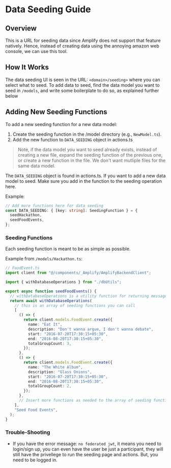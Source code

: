 # Data Seeding Guide

## Overview

This is a URL for seeding data since Amplify does not support that feature natively. Hence, instead of creating data using the annoying amazon web console, we can use this tool.

## How It Works

The data seeding UI is seen in the URL:
`<domain>/seeding>`
where you can select what to seed. To add data to seed, find the data model you want to seed in `/models`, and write some boilerplate to do so, as explained further below

## Adding New Seeding Functions

To add a new seeding function for a new data model:

1. Create the seeding function in the /model directory (e.g., `NewModel.ts`).
2. Add the new function to `DATA_SEEDING` object in actions.ts

> Note, if the data model you want to seed already exists, instead of creating a new file, expand the seeding function of the previous one, or create a new function in the file. We don't want mutliple files for the same data model.

The `DATA_SEEDING` object is found in actions.ts. If you want to add a new data model to seed. Make sure you add in the function to the seeding operation here.

Example:

```typescript
// Add more functions here for data seeding
const DATA_SEEDING: { [key: string]: SeedingFunction } = {
  seedHackathon,
  seedFoodEvents,
};
```

### Seeding Functions

Each seeding function is meant to be as simple as possible.

Example from `/models/Hackathon.ts`:

```typescript
// FoodEvent.ts
import client from "@/components/_Amplify/AmplifyBackendClient";

import { withDatabaseOperations } from "./dbUtils";

export async function seedFoodEvents() {
  // withDatabaseOperations is a utility function for returning messages and logs to the UI
  return await withDatabaseOperations(
    // this is an array of seeding functions you can call
    [
      () => {
        return client.models.FoodEvent.create({
          name: "Eat It",
          description: "Don't wanna argue, I don't wanna debate",
          start: "2016-07-20T17:30:15+05:30",
          end: "2016-08-20T17:30:15+05:30",
          totalGroupCount: 3,
        });
      },
      () => {
        return client.models.FoodEvent.create({
          name: "The White Album",
          description: "Glass Onions",
          start: "2016-07-20T17:30:15+05:30",
          end: "2016-08-20T17:30:15+05:30",
          totalGroupCount: 2,
        });
      },
      // Insert more functions as needed to the array of seeding functions
    ],
    "Seed Food Events",
  );
}
```

### Trouble-Shooting

- If you have the error message: `no federated jwt`, it means you need to login/sign up, you can even have the user be just a participant, they will still have the privellege to run the seeding page and actions. But, you need to be logged in.
